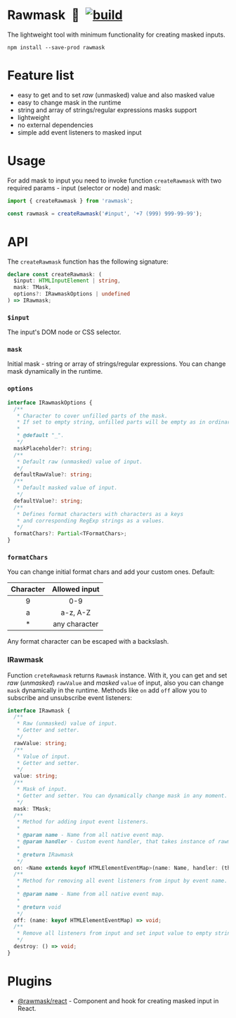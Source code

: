 # Rawmask&ensp;🥩&ensp;[![build](https://github.com/dPaskhin/rawmask/actions/workflows/build.yml/badge.svg)](https://github.com/dPaskhin/rawmask/actions/workflows/build.yml)

The lightweight tool with minimum functionality for creating masked inputs.

```shell
npm install --save-prod rawmask
```

# Feature list

- easy to get and to set _raw_ (unmasked) value and also masked value
- easy to change mask in the runtime
- string and array of strings/regular expressions masks support
- lightweight
- no external dependencies
- simple add event listeners to masked input

# Usage

For add mask to input you need to invoke function `createRawmask` with two required params - input (selector or node)
and mask:

```ts
import { createRawmask } from 'rawmask';

const rawmask = createRawmask('#input', '+7 (999) 999-99-99');
```

# API

The `createRawmask` function has the following signature:

```ts
declare const createRawmask: (
  $input: HTMLInputElement | string,
  mask: TMask,
  options?: IRawmaskOptions | undefined
) => IRawmask;
```

### `$input`

The input's DOM node or CSS selector.

### `mask`

Initial mask - string or array of strings/regular expressions. You can change mask dynamically in the runtime.

### `options`

```ts
interface IRawmaskOptions {
  /**
   * Character to cover unfilled parts of the mask.
   * If set to empty string, unfilled parts will be empty as in ordinary input.
   *
   * @default "_".
   */
  maskPlaceholder?: string;
  /**
   * Default raw (unmasked) value of input.
   */
  defaultRawValue?: string;
  /**
   * Default masked value of input.
   */
  defaultValue?: string;
  /**
   * Defines format characters with characters as a keys
   * and corresponding RegExp strings as a values.
   */
  formatChars?: Partial<TFormatChars>;
}
```

### `formatChars`

You can change initial format chars and add your custom ones. Default:

| Character | Allowed input |
|:---------:|:-------------:|
|     9     |      0-9      |
|     a     |   a-z, A-Z    |
|     *     | any character |

Any format character can be escaped with a backslash.

### IRawmask

Function `creteRawmask` returns `Rawmask` instance. With it, you can get and set _raw_ (_unmasked_) `rawValue` and _masked_ `value` of input, also you can change `mask` dynamically in the runtime. Methods like `on` add `off` allow you
to subscribe and unsubscribe event listeners:

```ts
interface IRawmask {
  /**
   * Raw (unmasked) value of input.
   * Getter and setter.
   */
  rawValue: string;
  /**
   * Value of input.
   * Getter and setter.
   */
  value: string;
  /**
   * Mask of input.
   * Getter and setter. You can dynamically change mask in any moment.
   */
  mask: TMask;
  /**
   * Method for adding input event listeners.
   *
   * @param name - Name from all native event map.
   * @param handler - Custom event handler, that takes instance of rawmask as context and as parameter, also native event.
   *
   * @return IRawmask
   */
  on: <Name extends keyof HTMLElementEventMap>(name: Name, handler: (this: IRawmask, rawmask: IRawmask, event: HTMLElementEventMap[Name]) => void) => IRawmask;
  /**
   * Method for removing all event listeners from input by event name.
   *
   * @param name - Name from all native event map.
   *
   * @return void
   */
  off: (name: keyof HTMLElementEventMap) => void;
  /**
   * Remove all listeners from input and set input value to empty string.
   */
  destroy: () => void;
}
```

# Plugins

- [@rawmask/react](https://github.com/dPaskhin/rawmask/tree/master/packages/react-rawmask#readme) - Component and hook
  for creating masked input in React.
  

